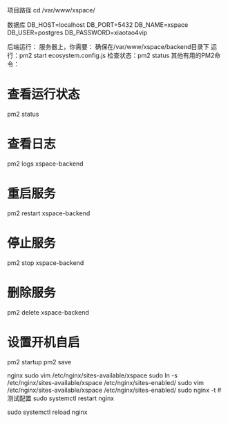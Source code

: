 项目路径
cd /var/www/xspace/

数据库
DB_HOST=localhost
DB_PORT=5432
DB_NAME=xspace
DB_USER=postgres
DB_PASSWORD=xiaotao4vip


后端运行：
服务器上，你需要：
确保在/var/www/xspace/backend目录下
运行：pm2 start ecosystem.config.js
检查状态：pm2 status
其他有用的PM2命令：
# 查看运行状态
pm2 status

# 查看日志
pm2 logs xspace-backend

# 重启服务
pm2 restart xspace-backend

# 停止服务
pm2 stop xspace-backend

# 删除服务
pm2 delete xspace-backend

# 设置开机自启
pm2 startup
pm2 save


nginx 
sudo vim /etc/nginx/sites-available/xspace
sudo ln -s /etc/nginx/sites-available/xspace /etc/nginx/sites-enabled/
sudo vim /etc/nginx/sites-available/xspace /etc/nginx/sites-enabled/
sudo nginx -t  # 测试配置
sudo systemctl restart nginx

sudo systemctl reload nginx



